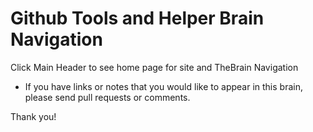 [//]: # (Topic: Github Brain Navigation and Entry Page)
[//]: # (Author: Tyrone Marshall)
[//]: # (Date: 2014.07.01)
[//]: # (Format: markdown)
[//]: # (Version 2014)

Github Tools and Helper Brain Navigation
=============================
Click Main Header to see home page for site and TheBrain Navigation  
  - If you have links or notes that you would like to appear in this brain, please send pull requests or comments.

Thank you!

